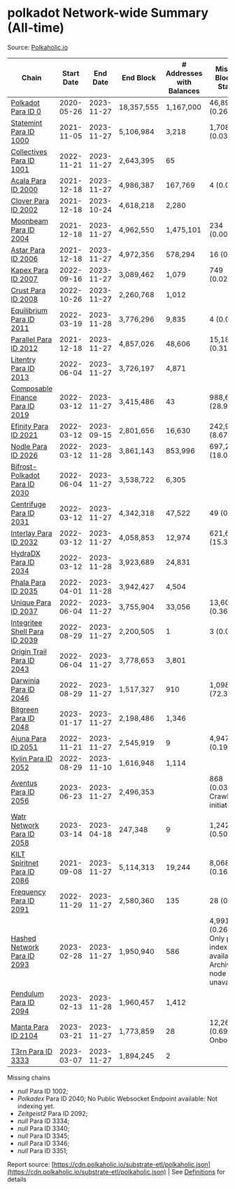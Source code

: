 # polkadot Network-wide Summary (All-time)

Source: [Polkaholic.io](https://polkaholic.io)


| Chain            | Start Date | End Date | End Block | # Addresses with Balances | Missing Blocks / Status |
| ---------------- | ---------- | ---------| --------- | ------------------------- | ----------------------- |
| [Polkadot Para ID 0](/polkadot/0-polkadot) | 2020-05-26 | 2023-11-27 | 18,357,555 |  1,167,000 | 46,893 (0.26%)  |
| [Statemint Para ID 1000](/polkadot/1000-statemint) | 2021-11-05 | 2023-11-27 | 5,106,984 |  3,218 | 1,708 (0.03%)  |
| [Collectives Para ID 1001](/polkadot/1001-collectives) | 2022-11-21 | 2023-11-27 | 2,643,395 |  65 |    |
| [Acala Para ID 2000](/polkadot/2000-acala) | 2021-12-18 | 2023-11-27 | 4,986,387 |  167,769 | 4 (0.00%)  |
| [Clover Para ID 2002](/polkadot/2002-clover) | 2021-12-18 | 2023-10-24 | 4,618,218 |  2,280 |    |
| [Moonbeam Para ID 2004](/polkadot/2004-moonbeam) | 2021-12-18 | 2023-11-27 | 4,962,550 |  1,475,101 | 234 (0.00%)  |
| [Astar Para ID 2006](/polkadot/2006-astar) | 2021-12-18 | 2023-11-27 | 4,972,356 |  578,294 | 16 (0.00%)  |
| [Kapex Para ID 2007](/polkadot/2007-kapex) | 2022-09-16 | 2023-11-27 | 3,089,462 |  1,079 | 749 (0.02%)  |
| [Crust Para ID 2008](/polkadot/2008-crust) | 2022-10-26 | 2023-11-27 | 2,260,768 |  1,012 |    |
| [Equilibrium Para ID 2011](/polkadot/2011-equilibrium) | 2022-03-19 | 2023-11-28 | 3,776,296 |  9,835 | 4 (0.00%)  |
| [Parallel Para ID 2012](/polkadot/2012-parallel) | 2021-12-18 | 2023-11-27 | 4,857,026 |  48,606 | 15,181 (0.31%)  |
| [Litentry Para ID 2013](/polkadot/2013-litentry) | 2022-06-04 | 2023-11-27 | 3,726,197 |  4,871 |    |
| [Composable Finance Para ID 2019](/polkadot/2019-composable) | 2022-03-12 | 2023-11-27 | 3,415,486 |  43 | 988,638 (28.95%)  |
| [Efinity Para ID 2021](/polkadot/2021-efinity) | 2022-03-12 | 2023-09-15 | 2,801,656 |  16,630 | 242,949 (8.67%)  |
| [Nodle Para ID 2026](/polkadot/2026-nodle) | 2022-03-12 | 2023-11-28 | 3,861,143 |  853,996 | 697,249 (18.06%)  |
| [Bifrost-Polkadot Para ID 2030](/polkadot/2030-bifrost-dot) | 2022-06-04 | 2023-11-27 | 3,538,722 |  6,305 |    |
| [Centrifuge Para ID 2031](/polkadot/2031-centrifuge) | 2022-03-12 | 2023-11-27 | 4,342,318 |  47,522 | 49 (0.00%)  |
| [Interlay Para ID 2032](/polkadot/2032-interlay) | 2022-03-12 | 2023-11-27 | 4,058,853 |  12,974 | 621,629 (15.32%)  |
| [HydraDX Para ID 2034](/polkadot/2034-hydradx) | 2022-03-12 | 2023-11-28 | 3,923,689 |  24,831 |    |
| [Phala Para ID 2035](/polkadot/2035-phala) | 2022-04-01 | 2023-11-28 | 3,942,427 |  4,504 |    |
| [Unique Para ID 2037](/polkadot/2037-unique) | 2022-06-04 | 2023-11-27 | 3,755,904 |  33,056 | 13,605 (0.36%)  |
| [Integritee Shell Para ID 2039](/polkadot/2039-integritee-shell) | 2022-08-29 | 2023-11-27 | 2,200,505 |  1 | 3 (0.00%)  |
| [Origin Trail Para ID 2043](/polkadot/2043-origintrail) | 2022-06-04 | 2023-11-27 | 3,778,653 |  3,801 |    |
| [Darwinia Para ID 2046](/polkadot/2046-darwinia) | 2022-08-29 | 2023-11-27 | 1,517,327 |  910 | 1,098,050 (72.37%)  |
| [Bitgreen Para ID 2048](/polkadot/2048-bitgreen) | 2023-01-17 | 2023-11-27 | 2,198,486 |  1,346 |    |
| [Ajuna Para ID 2051](/polkadot/2051-ajuna) | 2022-11-21 | 2023-11-27 | 2,545,919 |  9 | 4,947 (0.19%)  |
| [Kylin Para ID 2052](/polkadot/2052-kylin) | 2022-08-29 | 2023-11-10 | 1,616,948 |  1,114 |    |
| [Aventus Para ID 2056](/polkadot/2056-aventus) | 2023-06-23 | 2023-11-27 | 2,496,353 |   | 868 (0.03%) Crawling initiated |
| [Watr Network Para ID 2058](/polkadot/2058-watr) | 2023-03-14 | 2023-04-18 | 247,348 |  9 | 1,242 (0.50%)  |
| [KILT Spiritnet Para ID 2086](/polkadot/2086-kilt) | 2021-09-08 | 2023-11-27 | 5,114,313 |  19,244 | 8,068 (0.16%)  |
| [Frequency Para ID 2091](/polkadot/2091-frequency) | 2022-11-29 | 2023-11-27 | 2,580,360 |  135 | 28 (0.00%)  |
| [Hashed Network Para ID 2093](/polkadot/2093-hashed) | 2023-02-28 | 2023-11-27 | 1,950,940 |  586 | 4,991 (0.26%) Only partial index available: Archive node unavailable |
| [Pendulum Para ID 2094](/polkadot/2094-pendulum) | 2023-02-13 | 2023-11-28 | 1,960,457 |  1,412 |    |
| [Manta Para ID 2104](/polkadot/2104-manta) | 2023-03-21 | 2023-11-27 | 1,773,859 |  28 | 12,262 (0.69%) Onboarding |
| [T3rn Para ID 3333](/polkadot/3333-t3rn) | 2023-03-07 | 2023-11-27 | 1,894,245 |  2 |    |

Missing chains


* *null* Para ID 1002; 
* *Polkadex* Para ID 2040; No Public Websocket Endpoint available: Not indexing yet.
* *Zeitgeist2* Para ID 2092; 
* *null* Para ID 3334; 
* *null* Para ID 3340; 
* *null* Para ID 3345; 
* *null* Para ID 3346; 
* *null* Para ID 3351; 

Report source: [https://cdn.polkaholic.io/substrate-etl/polkaholic.json](https://cdn.polkaholic.io/substrate-etl/polkaholic.json) | See [Definitions](/DEFINITIONS.md) for details
